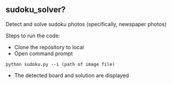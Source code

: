 ## sudoku_solver?
Detect and solve sudoku photos (specifically, newspaper photos)

Steps to run the code:
* Clone the repository to local
* Open command prompt 
```console
python sudoku.py --i (path of image file)
```
* The detected board and solution are displayed
